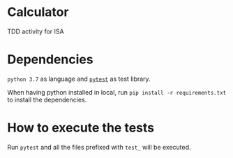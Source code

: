 # Calculator
TDD activity for ISA


# Dependencies

`python 3.7` as language and [`pytest`](https://docs.pytest.org/en/latest/getting-started.html) as test library. 

When having python installed in local, run `pip install -r requirements.txt` to install the dependencies.

# How to execute the tests

Run `pytest` and all the files prefixed with `test_` will be executed.